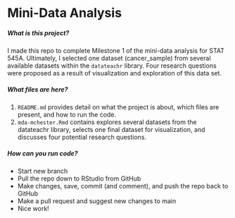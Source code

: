 
# Mini-Data Analysis

##### What is this project?

I made this repo to complete Milestone 1 of the mini-data analysis for STAT 545A. Ultimately, I selected one dataset (cancer_sample) from several available datasets within the ```datateachr``` library. Four research questions were proposed as a result of visualization and exploration of this data set. 

##### What files are here?

1. ```README.md``` provides detail on what the project is about, which files are present, and how to run the code.
2. ```mda-mchester.Rmd``` contains explores several datasets from the datateachr library, selects one final dataset for visualization, and discusses four potential research questions. 

##### How can you run code?

- Start new branch
- Pull the repo down to RStudio from GitHub
- Make changes, save, commit (and comment), and push the repo back to GitHub
- Make a pull request and suggest new changes to main
- Nice work!
